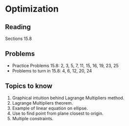 # Optimization

## Reading

Sections 15.8

## Problems

- Practice Problems 15.8: 2, 3, 5, 7, 11, 15, 16, 19, 23, 25
- Problems to turn in 15.8: 4, 6, 12, 20, 24

## Topics to know

1. Graphical intuition behind Lagrange Multipliers method.
2. Lagrange Multipliers theorem.
3. Example of linear equation on ellipse.
4. Use to find point from plane closest to origin.
5. Multiple constraints.
